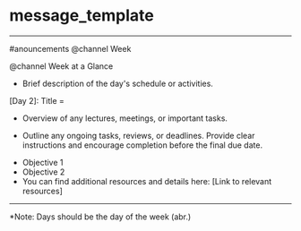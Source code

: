 # message_template
---
#anouncements
@channel Week

@channel Week at a Glance

[Day 1]: Title  
- Brief description of the day's schedule or activities.

[Day 2]: Title = 
- Overview of any lectures, meetings, or important tasks.

[Day 2 - Day X]: Title 
- Outline any ongoing tasks, reviews, or deadlines. Provide clear instructions and encourage completion before the final due date.

[Day 1 - Day X]: Title 
- Objective 1
- Objective 2
- You can find additional resources and details here: [Link to relevant resources]

---
*Note: Days should be the day of the week (abr.)